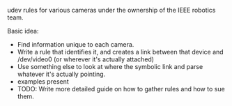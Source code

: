 

udev rules for various cameras under the ownership of the IEEE robotics team.

Basic idea:

- Find information unique to each camera.
- Write a rule that identifies it, and creates a link between that device and /dev/video0 (or wherever it's actually attached)
- Use something else to look at where the symbolic link and parse whatever it's actually pointing.
- examples present
- TODO: Write more detailed guide on how to gather rules and how to sue them.
